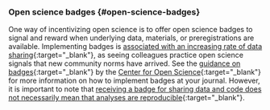 ### Open science badges {#open-science-badges}

One way of incentivizing open science is to offer open science badges to signal and reward when underlying data, materials, or preregistrations are available. Implementing badges is [associated with an increasing rate of data sharing](https://journals.plos.org/plosbiology/article?id=10.1371/journal.pbio.1002456){:target="_blank"}, as seeing colleagues practice open science signals that new community norms have arrived. See the [guidance on badges](https://www.cos.io/initiatives/badges){:target="_blank"} by the [Center for Open Science](http://www.cos.io){:target="_blank"} for more information on how to implement badges at your journal. However, it is important to note that [receiving a badge for sharing data and code does not necessarily mean that analyses are reproducible](https://osf.io/srg57/){:target="_blank"}.

